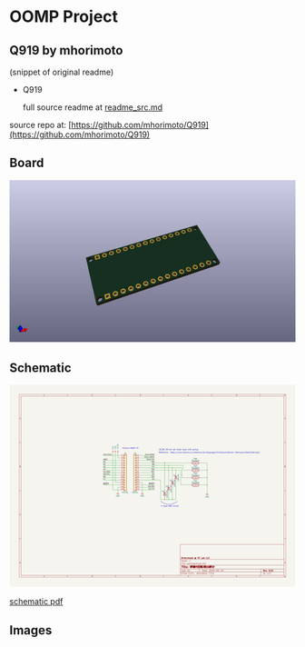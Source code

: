 # OOMP Project  
## Q919  by mhorimoto  
  
(snippet of original readme)  
  
- Q919  
  
  full source readme at [readme_src.md](readme_src.md)  
  
source repo at: [https://github.com/mhorimoto/Q919](https://github.com/mhorimoto/Q919)  
## Board  
  
[![working_3d.png](working_3d_600.png)](working_3d.png)  
## Schematic  
  
[![working_schematic.png](working_schematic_600.png)](working_schematic.png)  
  
[schematic pdf](working_schematic.pdf)  
## Images  
